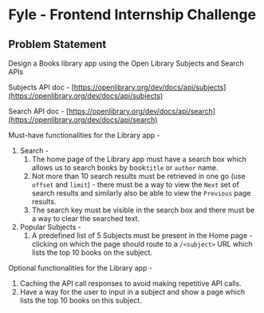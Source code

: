 # Fyle - Frontend Internship Challenge

## Problem Statement

Design a Books library app using the Open Library Subjects and Search APIs

Subjects API doc - [https://openlibrary.org/dev/docs/api/subjects](https://openlibrary.org/dev/docs/api/subjects)

Search API doc - [https://openlibrary.org/dev/docs/api/search](https://openlibrary.org/dev/docs/api/search)

Must-have functionalities for the Library app -

1. Search - 
    1. The home page of the Library app must have a search box which allows us to search books by book`title` or `author` name.
    2. Not more than 10 search results must be retrieved in one go (use `offset` and `limit`) - there must be a way to view the `Next` set of search results and similarly also be able to view the `Previous` page results.
    3. The search key must be visible in the search box and there must be a way to clear the searched text.
2. Popular Subjects - 
    1. A predefined list of 5 Subjects must be present in the Home page - clicking on which the page should route to a `/<subject>` URL which lists the top 10 books on the subject.

Optional functionalities for the Library app - 

1. Caching the API call responses to avoid making repetitive API calls.
2. Have a way for the user to input in a subject and show a page which lists the top 10 books on this subject.
